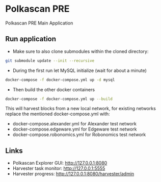 # Polkascan PRE
Polkascan PRE Main Application

## Run application

* Make sure to also clone submodules within the cloned directory: 
```bash
git submodule update --init --recursive
```
* During the first run let MySQL initialize (wait for about a minute)

```bash
docker-compose -f docker-compose.yml up -d mysql
```
* Then build the other docker containers
```bash
docker-compose -f docker-compose.yml up --build
```

This will harvest blocks from a new local network, for existing networks replace the mentioned docker-compose.yml with:

* docker-compose.alexander.yml for Alexander test network
* docker-compose.edgeware.yml for Edgeware test network
* docker-compose.robonomics.yml for Robonomics test network

## Links

* Polkascan Explorer GUI: http://127.0.0.1:8080
* Harvester task monitor: http://127.0.0.1:5555
* Harvester progress: http://127.0.0.1:8080/harvester/admin
